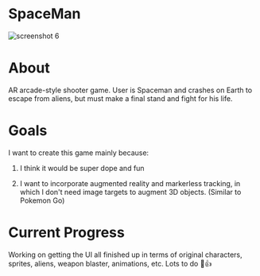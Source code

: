 # SpaceMan
![screenshot 6](https://cloud.githubusercontent.com/assets/9558416/21293030/3f57ab8e-c4cd-11e6-9a6e-df4fa795816d.png)

# About
AR arcade-style shooter game. User is Spaceman and crashes on Earth to escape from aliens, but must make a final stand and fight for his life.

# Goals
I want to create this game mainly because:

1. I think it would be super dope and fun

2. I want to incorporate augmented reality and markerless tracking, in which I don't need image targets to augment 3D objects. (Similar to Pokemon Go)

# Current Progress
Working on getting the UI all finished up in terms of original characters, sprites, aliens, weapon blaster, animations, etc. Lots to do :new_moon_with_face::+1:
